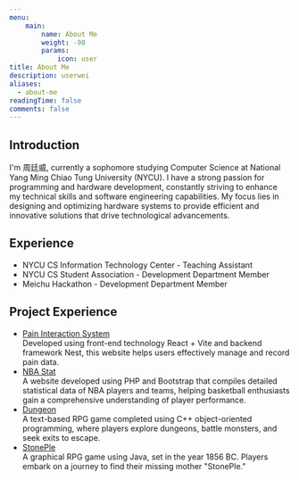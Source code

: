 ```yaml
---
menu:
    main: 
        name: About Me
        weight: -90
        params:
            icon: user
title: About Me
description: userwei
aliases:
  - about-me
readingTime: false
comments: false
---
```

## Introduction
I'm 周廷威, currently a sophomore studying Computer Science at National Yang Ming Chiao Tung University (NYCU). I have a strong passion for programming and hardware development, constantly striving to enhance my technical skills and software engineering capabilities. My focus lies in designing and optimizing hardware systems to provide efficient and innovative solutions that drive technological advancements.

## Experience
* NYCU CS Information Technology Center - Teaching Assistant
* NYCU CS Student Association - Development Department Member
* Meichu Hackathon - Development Department Member

## Project Experience
* [Pain Interaction System](https://github.com/chou-ting-wei/NYCU_Service-Learning-Nanao)  
  Developed using front-end technology React + Vite and backend framework Nest, this website helps users effectively manage and record pain data.
* [NBA Stat](https://github.com/chou-ting-wei/NYCU_DBMS-Final-Project)  
  A website developed using PHP and Bootstrap that compiles detailed statistical data of NBA players and teams, helping basketball enthusiasts gain a comprehensive understanding of player performance.
* [Dungeon](https://github.com/chou-ting-wei/NYCU_OOP-Dungeon)  
  A text-based RPG game completed using C++ object-oriented programming, where players explore dungeons, battle monsters, and seek exits to escape.
* [StonePle](https://github.com/chou-ting-wei/NEHS_StonePle)  
  A graphical RPG game using Java, set in the year 1856 BC. Players embark on a journey to find their missing mother "StonePle."

